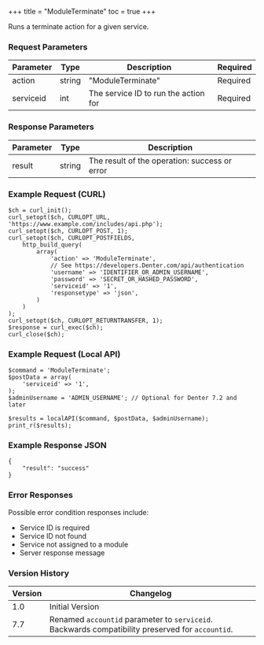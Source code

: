 +++
title = "ModuleTerminate"
toc = true
+++

Runs a terminate action for a given service.

### Request Parameters

| Parameter | Type | Description | Required |
| --------- | ---- | ----------- | -------- |
| action | string | "ModuleTerminate" | Required |
| serviceid | int | The service ID to run the action for | Required |

### Response Parameters

| Parameter | Type | Description |
| --------- | ---- | ----------- |
| result | string | The result of the operation: success or error |


### Example Request (CURL)

```
$ch = curl_init();
curl_setopt($ch, CURLOPT_URL, 'https://www.example.com/includes/api.php');
curl_setopt($ch, CURLOPT_POST, 1);
curl_setopt($ch, CURLOPT_POSTFIELDS,
    http_build_query(
        array(
            'action' => 'ModuleTerminate',
            // See https://developers.Denter.com/api/authentication
            'username' => 'IDENTIFIER_OR_ADMIN_USERNAME',
            'password' => 'SECRET_OR_HASHED_PASSWORD',
            'serviceid' => '1',
            'responsetype' => 'json',
        )
    )
);
curl_setopt($ch, CURLOPT_RETURNTRANSFER, 1);
$response = curl_exec($ch);
curl_close($ch);
```


### Example Request (Local API)

```
$command = 'ModuleTerminate';
$postData = array(
    'serviceid' => '1',
);
$adminUsername = 'ADMIN_USERNAME'; // Optional for Denter 7.2 and later

$results = localAPI($command, $postData, $adminUsername);
print_r($results);
```


### Example Response JSON

```
{
    "result": "success"
}
```


### Error Responses

Possible error condition responses include:

* Service ID is required
* Service ID not found
* Service not assigned to a module
* Server response message


### Version History

| Version | Changelog |
| ------- | --------- |
| 1.0 | Initial Version |
| 7.7 | Renamed `accountid` parameter to `serviceid`. Backwards compatibility preserved for `accountid`. |
